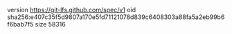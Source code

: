 version https://git-lfs.github.com/spec/v1
oid sha256:e407c35f5d9807a170e5fd71121078d839c6408303a88fa5a2eb99b6f6bab7f5
size 58316
